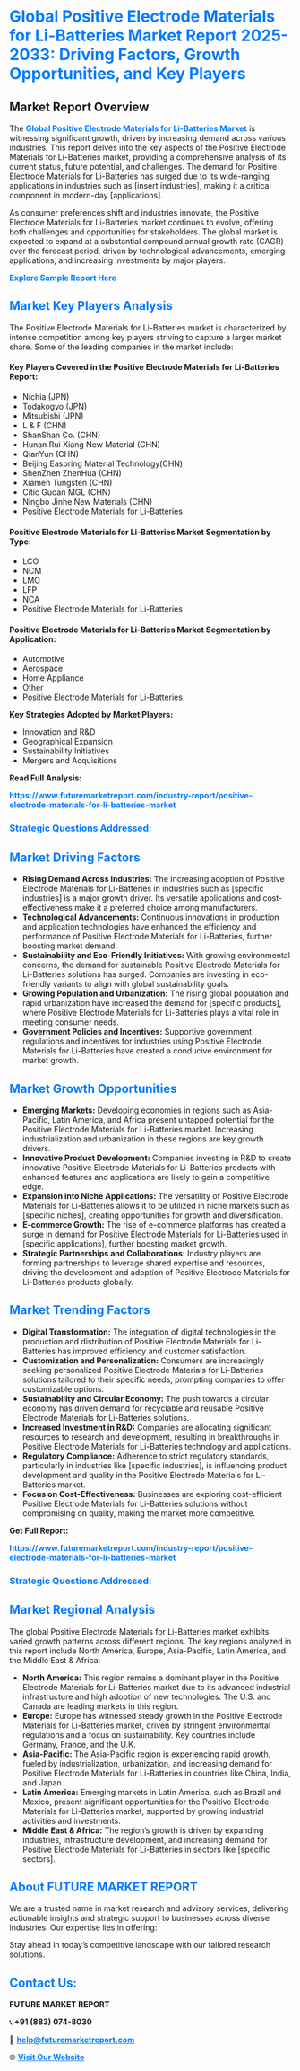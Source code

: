<h1 style="color: #007BFF;">Global Positive Electrode Materials for Li-Batteries Market Report 2025-2033: Driving Factors, Growth Opportunities, and Key Players</h1>

<section id="overview">
<h2>Market Report Overview</h2>
<p>The <a href="https://www.futuremarketreport.com/industry-report/positive-electrode-materials-for-li-batteries-market" style="color: #007BFF; text-decoration: none;"><strong>Global Positive Electrode Materials for Li-Batteries Market</strong></a> is witnessing significant growth, driven by increasing demand across various industries. This report delves into the key aspects of the Positive Electrode Materials for Li-Batteries market, providing a comprehensive analysis of its current status, future potential, and challenges. The demand for Positive Electrode Materials for Li-Batteries has surged due to its wide-ranging applications in industries such as [insert industries], making it a critical component in modern-day [applications].</p>
<p>As consumer preferences shift and industries innovate, the Positive Electrode Materials for Li-Batteries market continues to evolve, offering both challenges and opportunities for stakeholders. The global market is expected to expand at a substantial compound annual growth rate (CAGR) over the forecast period, driven by technological advancements, emerging applications, and increasing investments by major players.</p>
</section>

<section id="overview">
<p><a href="https://www.futuremarketreport.com/request-sample/reportId=106819" style="color: #007BFF; text-decoration: none;"><strong>Explore Sample Report Here</strong></a></p>
</section>

<section id="key-players">
<h2 style="color: #007BFF;">Market Key Players Analysis</h2>
<p>The Positive Electrode Materials for Li-Batteries market is characterized by intense competition among key players striving to capture a larger market share. Some of the leading companies in the market include:</p>
<h4>Key Players Covered in the Positive Electrode Materials for Li-Batteries Report:</h4>
<ul><li>Nichia (JPN)</li><li>Todakogyo (JPN)</li><li>Mitsubishi (JPN)</li><li>L &amp; F (CHN)</li><li>ShanShan Co. (CHN)</li><li>Hunan Rui Xiang New Material (CHN)</li><li>QianYun (CHN)</li><li>Beijing Easpring Material Technology(CHN)</li><li>ShenZhen ZhenHua (CHN)</li><li>Xiamen Tungsten (CHN)</li><li>Citic Guoan MGL (CHN)</li><li>Ningbo Jinhe New Materials (CHN)</li><li>Positive Electrode Materials for Li-Batteries</li></ul>
<h4>Positive Electrode Materials for Li-Batteries Market Segmentation by Type:</h4>
<ul><li>LCO</li><li>NCM</li><li>LMO</li><li>LFP</li><li>NCA</li><li>Positive Electrode Materials for Li-Batteries</li></ul>

<h4>Positive Electrode Materials for Li-Batteries Market Segmentation by Application:</h4>
<ul><li>Automotive</li><li>Aerospace</li><li>Home Appliance</li><li>Other</li><li>Positive Electrode Materials for Li-Batteries</li></ul>
<p><strong>Key Strategies Adopted by Market Players:</strong></p>
<ul>
<li>Innovation and R&D</li>
<li>Geographical Expansion</li>
<li>Sustainability Initiatives</li>
<li>Mergers and Acquisitions</li>
</ul>
</section>

<section>
<p><strong>Read Full Analysis: </strong></p><a href="https://www.futuremarketreport.com/industry-report/positive-electrode-materials-for-li-batteries-market" style="color: #007BFF; text-decoration: none;"><strong>https://www.futuremarketreport.com/industry-report/positive-electrode-materials-for-li-batteries-market</strong></a>
<h3 style="color: #007BFF;">Strategic Questions Addressed:</h3>
</section>

<section id="driving-factors">
<h2 style="color: #007BFF;">Market Driving Factors</h2>
<ul>
<li><strong>Rising Demand Across Industries:</strong> The increasing adoption of Positive Electrode Materials for Li-Batteries in industries such as [specific industries] is a major growth driver. Its versatile applications and cost-effectiveness make it a preferred choice among manufacturers.</li>
<li><strong>Technological Advancements:</strong> Continuous innovations in production and application technologies have enhanced the efficiency and performance of Positive Electrode Materials for Li-Batteries, further boosting market demand.</li>
<li><strong>Sustainability and Eco-Friendly Initiatives:</strong> With growing environmental concerns, the demand for sustainable Positive Electrode Materials for Li-Batteries solutions has surged. Companies are investing in eco-friendly variants to align with global sustainability goals.</li>
<li><strong>Growing Population and Urbanization:</strong> The rising global population and rapid urbanization have increased the demand for [specific products], where Positive Electrode Materials for Li-Batteries plays a vital role in meeting consumer needs.</li>
<li><strong>Government Policies and Incentives:</strong> Supportive government regulations and incentives for industries using Positive Electrode Materials for Li-Batteries have created a conducive environment for market growth.</li>
</ul>
</section>

<section id="growth-opportunities">
<h2 style="color: #007BFF;">Market Growth Opportunities</h2>
<ul>
<li><strong>Emerging Markets:</strong> Developing economies in regions such as Asia-Pacific, Latin America, and Africa present untapped potential for the Positive Electrode Materials for Li-Batteries market. Increasing industrialization and urbanization in these regions are key growth drivers.</li>
<li><strong>Innovative Product Development:</strong> Companies investing in R&D to create innovative Positive Electrode Materials for Li-Batteries products with enhanced features and applications are likely to gain a competitive edge.</li>
<li><strong>Expansion into Niche Applications:</strong> The versatility of Positive Electrode Materials for Li-Batteries allows it to be utilized in niche markets such as [specific niches], creating opportunities for growth and diversification.</li>
<li><strong>E-commerce Growth:</strong> The rise of e-commerce platforms has created a surge in demand for Positive Electrode Materials for Li-Batteries used in [specific applications], further boosting market growth.</li>
<li><strong>Strategic Partnerships and Collaborations:</strong> Industry players are forming partnerships to leverage shared expertise and resources, driving the development and adoption of Positive Electrode Materials for Li-Batteries products globally.</li>
</ul>
</section>

<section id="trending-factors">
<h2 style="color: #007BFF;">Market Trending Factors</h2>
<ul>
<li><strong>Digital Transformation:</strong> The integration of digital technologies in the production and distribution of Positive Electrode Materials for Li-Batteries has improved efficiency and customer satisfaction.</li>
<li><strong>Customization and Personalization:</strong> Consumers are increasingly seeking personalized Positive Electrode Materials for Li-Batteries solutions tailored to their specific needs, prompting companies to offer customizable options.</li>
<li><strong>Sustainability and Circular Economy:</strong> The push towards a circular economy has driven demand for recyclable and reusable Positive Electrode Materials for Li-Batteries solutions.</li>
<li><strong>Increased Investment in R&D:</strong> Companies are allocating significant resources to research and development, resulting in breakthroughs in Positive Electrode Materials for Li-Batteries technology and applications.</li>
<li><strong>Regulatory Compliance:</strong> Adherence to strict regulatory standards, particularly in industries like [specific industries], is influencing product development and quality in the Positive Electrode Materials for Li-Batteries market.</li>
<li><strong>Focus on Cost-Effectiveness:</strong> Businesses are exploring cost-efficient Positive Electrode Materials for Li-Batteries solutions without compromising on quality, making the market more competitive.</li>
</ul>
</section>

<section>
<p><strong>Get Full Report: </strong></p><a href="https://www.futuremarketreport.com/industry-report/positive-electrode-materials-for-li-batteries-market" style="color: #007BFF; text-decoration: none;"><strong>https://www.futuremarketreport.com/industry-report/positive-electrode-materials-for-li-batteries-market</strong></a>
<h3 style="color: #007BFF;">Strategic Questions Addressed:</h3>
</section>


<section id="regional-analysis">
<h2 style="color: #007BFF;">Market Regional Analysis</h2>
<p>The global Positive Electrode Materials for Li-Batteries market exhibits varied growth patterns across different regions. The key regions analyzed in this report include North America, Europe, Asia-Pacific, Latin America, and the Middle East & Africa:</p>
<ul>
<li><strong>North America:</strong> This region remains a dominant player in the Positive Electrode Materials for Li-Batteries market due to its advanced industrial infrastructure and high adoption of new technologies. The U.S. and Canada are leading markets in this region.</li>
<li><strong>Europe:</strong> Europe has witnessed steady growth in the Positive Electrode Materials for Li-Batteries market, driven by stringent environmental regulations and a focus on sustainability. Key countries include Germany, France, and the U.K.</li>
<li><strong>Asia-Pacific:</strong> The Asia-Pacific region is experiencing rapid growth, fueled by industrialization, urbanization, and increasing demand for Positive Electrode Materials for Li-Batteries in countries like China, India, and Japan.</li>
<li><strong>Latin America:</strong> Emerging markets in Latin America, such as Brazil and Mexico, present significant opportunities for the Positive Electrode Materials for Li-Batteries market, supported by growing industrial activities and investments.</li>
<li><strong>Middle East & Africa:</strong> The region’s growth is driven by expanding industries, infrastructure development, and increasing demand for Positive Electrode Materials for Li-Batteries in sectors like [specific sectors].</li>
</ul>
</section>

<footer>
<h2 style="color: #007BFF;">About FUTURE MARKET REPORT</h2>
<p>We are a trusted name in market research and advisory services, delivering actionable insights and strategic support to businesses across diverse industries. Our expertise lies in offering:</p>

<p>Stay ahead in today’s competitive landscape with our tailored research solutions.</p>

<h2 style="color: #007BFF;">Contact Us:</h2>
<p><strong>FUTURE MARKET REPORT</strong></p>
<p>📞 <strong>+91 (883) 074-8030</strong></p>
<p>📧 <strong><a href="mailto:help@futuremarketreport.com" style="color: #007BFF;">help@futuremarketreport.com</a></strong></p>
<p>🌐 <strong><a href="https://www.futuremarketreport.com/" style="color: #007BFF;">Visit Our Website</a></strong></p>
</footer>
